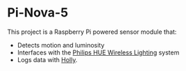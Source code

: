 Pi-Nova-5
=========

This project is a Raspberry Pi powered sensor module that: 

* Detects motion and luminosity
* Interfaces with the [Philips HUE Wireless Lighting](http://www.meethue.com) system
* Logs data with [Holly](https://github.com/projectweekend/Holly).
